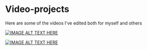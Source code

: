 # Video-projects
Here are some of the videos I've edited both for myself and others

[![IMAGE ALT TEXT HERE](https://img.youtube.com/vi/BXOc4jOW3tw/0.jpg)](https://www.youtube.com/watch?v=BXOc4jOW3tw)





[![IMAGE ALT TEXT HERE](https://img.youtube.com/vi/Ul6eRyldl0c/0.jpg)](https://www.youtube.com/watch?v=Ul6eRyldl0c)
